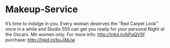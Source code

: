 Makeup-Service
==============

It’s time to indulge in you. Every woman deserves the “Red Carpet Look” once in a while and Studio 555 can get you ready for your personal Night at the Oscars. Mn women only.  For more info: http://lnkd.in/bPqQVSf  purchase: http://lnkd.in/buJjMJw
